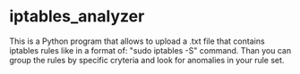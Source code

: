# iptables_analyzer
This is a Python program that allows to upload a .txt file that contains iptables rules like in a format of: "sudo iptables -S" command. Than you can group the rules by specific cryteria and look for anomalies in your rule set.
